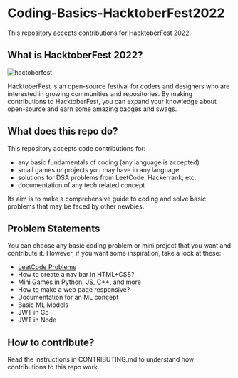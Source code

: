 # Coding-Basics-HacktoberFest2022
This repository accepts contributions for HacktoberFest 2022.

## What is HacktoberFest 2022?
![hactoberfest](https://user-images.githubusercontent.com/91965754/193397762-a6fb07b8-3657-4a28-b051-e91d41a27494.png)

HacktoberFest is an open-source festival for coders and designers who are interested in growing communities and repositories. By making contributions to HacktoberFest, you can expand your knowledge about open-source and earn some amazing badges and swags. 

## What does this repo do?
This repository accepts code contributions for:

- any basic fundamentals of coding (any language is accepted)
- small games or projects you may have in any language
- solutions for DSA problems from LeetCode, Hackerrank, etc.
- documentation of any tech related concept

Its aim is to make a comprehensive guide to coding and solve basic problems that may be faced by other newbies. 

## Problem Statements
You can choose any basic coding problem or mini project that you want and contribute it. However, if you want some inspiration, take a look at these:

- [LeetCode Problems]([url](https://leetcode.com/problemset/algorithms/))
- How to create a nav bar in HTML+CSS?
- Mini Games in Python, JS, C++, and more
- How to make a web page responsive?
- Documentation for an ML concept
- Basic ML Models
- JWT in Go
- JWT in Node

## How to contribute?
Read the instructions in CONTRIBUTING.md to understand how contributions to this repo work. 
